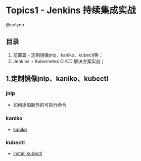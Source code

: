 

# Topics1 - Jenkins 持续集成实战

@colynn 

## 目录
1. 前置篇 - 定制镜像jnlp、kaniko、kubectl等；
2. Jenkins + Kubernetes CI/CD 解决方案实战；

## 1.定制镜像jnlp、kaniko、kubectl

### jnlp
* 如何添加额外的可执行命令

### kaniko
* [kaniko](https://github.com/GoogleContainerTools/kaniko)

### kubectl
* [install kubectl](https://v1-16.docs.kubernetes.io/docs/tasks/tools/install-kubectl/)
